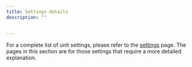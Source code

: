 ```yaml
---
title: Settings details
description: ""


---
```


For a complete list of unit settings, please refer to the [settings](/classes/unitmanagement/settings/) page. The pages in this section are for those settings that require a more detailed explanation.